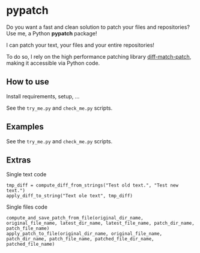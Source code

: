 # pypatch

Do you want a fast and clean solution to patch your files and repositories? Use me, a Python **pypatch** package!

I can patch your text, your files and your entire repositories!

To do so, I rely on the high performance patching library [diff-match-patch](https://github.com/google/diff-match-patch), making it accessible via Python code.

## How to use

Install requirements, setup, ...

See the ``try_me.py`` and ``check_me.py`` scripts.

## Examples

See the ``try_me.py`` and ``check_me.py`` scripts.

## Extras

Single text code

```
tmp_diff = compute_diff_from_strings("Test old text.", "Test new text.")
apply_diff_to_string("Text ole text", tmp_diff)
```

Single files code

```
compute_and_save_patch_from_file(original_dir_name, original_file_name, latest_dir_name, latest_file_name, patch_dir_name, patch_file_name)
apply_patch_to_file(original_dir_name, original_file_name, patch_dir_name, patch_file_name, patched_file_dir_name, patched_file_name)
```
